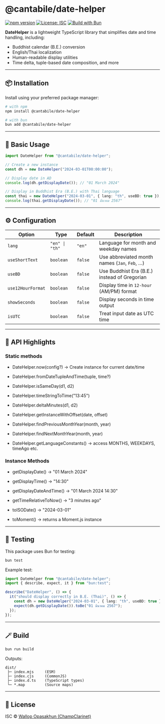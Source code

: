 # @cantabile/date-helper

[![npm version](https://img.shields.io/npm/v/@cantabile/date-helper.svg)](https://www.npmjs.com/package/@cantabile/date-helper)
[![License: ISC](https://img.shields.io/badge/License-ISC-blue.svg)](https://opensource.org/licenses/ISC)
[![Build with Bun](https://img.shields.io/badge/Built%20with-Bun-ff69b4.svg)](https://bun.sh)

**DateHelper** is a lightweight TypeScript library that simplifies date and time handling, including:

- Buddhist calendar (B.E.) conversion
- English/Thai localization
- Human-readable display utilities
- Time delta, tuple-based date composition, and more

---

## 📦 Installation

Install using your preferred package manager:

```bash
# with npm
npm install @cantabile/date-helper

# with bun
bun add @cantabile/date-helper
```

---

## 🧩 Basic Usage

```ts
import DateHelper from "@cantabile/date-helper";

// Create a new instance
const dh = new DateHelper("2024-03-01T00:00:00");

// Display date in AD
console.log(dh.getDisplayDate()); // "01 March 2024"

// Display in Buddhist Era (B.E.) with Thai language
const thai = new DateHelper("2024-03-01", { lang: "th", useBD: true });
console.log(thai.getDisplayDate()); // "01 มีนาคม 2567"
```

---

## ⚙️ Configuration

| Option            | Type           | Default | Description                                   |
| ----------------- | -------------- | ------- | --------------------------------------------- |
| `lang`            | `"en" \| "th"` | `"en"`  | Language for month and weekday names          |
| `useShortText`    | `boolean`      | `false` | Use abbreviated month names (`Jan`, `Feb`, …) |
| `useBD`           | `boolean`      | `false` | Use Buddhist Era (B.E.) instead of Gregorian  |
| `use12HourFormat` | `boolean`      | `false` | Display time in `12-hour` (AM/PM) format      |
| `showSeconds`     | `boolean`      | `false` | Display seconds in time output                |
| `isUTC`           | `boolean`      | `false` | Treat input date as UTC time                  |

---

## 🔧 API Highlights

### Static methods

- DateHelper.now(config?) → Create instance for current date/time

- DateHelper.fromDateTupleAndTime(tuple, time?)

- DateHelper.isSameDay(d1, d2)

- DateHelper.timeStringToTime("13:45")

- DateHelper.deltaMinutes(d1, d2)

- DateHelper.getInstanceWithOffset(date, offset)

- DateHelper.findPreviousMonthYear(month, year)

- DateHelper.findNextMonthYear(month, year)

- DateHelper.getLanguageConstants() → access MONTHS, WEEKDAYS, timeAgo etc.

### Instance Methods

- getDisplayDate() → "01 March 2024"

- getDisplayTime() → "14:30"

- getDisplayDateAndTime() → "01 March 2024 14:30"

- getTimeRelativeToNow() → "3 minutes ago"

- toISODate() → "2024-03-01"

- toMoment() → returns a Moment.js instance

---

## 🧪 Testing

This package uses Bun for testing:

```bash
bun test
```

Example test:

```ts
import DateHelper from "@cantabile/date-helper";
import { describe, expect, it } from "bun:test";

describe("DateHelper", () => {
  it("should display correctly in B.E. (Thai)", () => {
    const dh = new DateHelper("2024-03-01", { lang: "th", useBD: true });
    expect(dh.getDisplayDate()).toBe("01 มีนาคม 2567");
  });
});
```

---

## 🪄 Build

```bash
bun run build
```

Outputs:

```
dist/
 ├─ index.mjs     (ESM)
 ├─ index.cjs     (CommonJS)
 ├─ index.d.ts    (TypeScript types)
 └─ *.map         (Source maps)
```

---

## 📜 License

ISC © [Wallop Opasakhun (ChampClarinet)](https://github.com/champclarinet)
